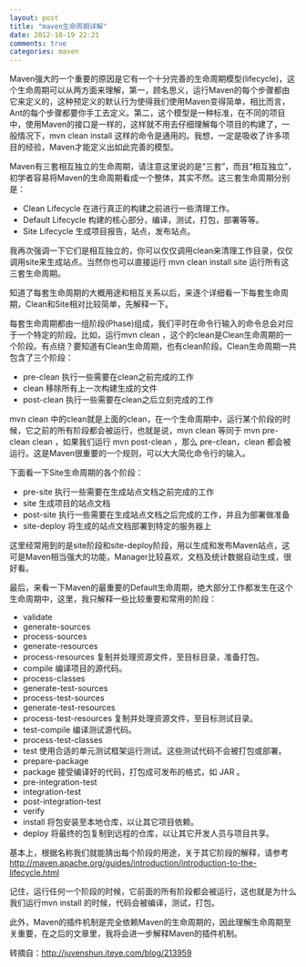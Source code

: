 ```yaml
---
layout: post
title: "maven生命周期详解"
date: 2012-10-19 22:21
comments: true
categories: maven
---
```

Maven强大的一个重要的原因是它有一个十分完善的生命周期模型(lifecycle)，这个生命周期可以从两方面来理解，第一，顾名思义，运行Maven的每个步骤都由它来定义的，这种预定义的默认行为使得我们使用Maven变得简单，相比而言，Ant的每个步骤都要你手工去定义。第二，这个模型是一种标准，在不同的项目中，使用Maven的接口是一样的，这样就不用去仔细理解每个项目的构建了，一般情况下，mvn clean install 这样的命令是通用的。我想，一定是吸收了许多项目的经验，Maven才能定义出如此完善的模型。   
<!--more-->  
Maven有三套相互独立的生命周期，请注意这里说的是“三套”，而且“相互独立”，初学者容易将Maven的生命周期看成一个整体，其实不然。这三套生命周期分别是：   

* Clean Lifecycle 在进行真正的构建之前进行一些清理工作。  
* Default Lifecycle 构建的核心部分，编译，测试，打包，部署等等。
* Site Lifecycle 生成项目报告，站点，发布站点。

我再次强调一下它们是相互独立的，你可以仅仅调用clean来清理工作目录，仅仅调用site来生成站点。当然你也可以直接运行 mvn clean install site 运行所有这三套生命周期。
 
知道了每套生命周期的大概用途和相互关系以后，来逐个详细看一下每套生命周期，Clean和Site相对比较简单，先解释一下。   
 
每套生命周期都由一组阶段(Phase)组成，我们平时在命令行输入的命令总会对应于一个特定的阶段。比如，运行mvn clean ，这个的clean是Clean生命周期的一个阶段。有点绕？要知道有Clean生命周期，也有clean阶段。Clean生命周期一共包含了三个阶段：  

* pre-clean  执行一些需要在clean之前完成的工作
* clean  移除所有上一次构建生成的文件
* post-clean  执行一些需要在clean之后立刻完成的工作   

mvn clean 中的clean就是上面的clean，在一个生命周期中，运行某个阶段的时候，它之前的所有阶段都会被运行，也就是说，mvn clean 等同于 mvn pre-clean clean ，如果我们运行 mvn post-clean ，那么 pre-clean，clean 都会被运行。这是Maven很重要的一个规则，可以大大简化命令行的输入。
 
下面看一下Site生命周期的各个阶段：  

* pre-site     执行一些需要在生成站点文档之前完成的工作
* site    生成项目的站点文档
* post-site     执行一些需要在生成站点文档之后完成的工作，并且为部署做准备
* site-deploy     将生成的站点文档部署到特定的服务器上   

这里经常用到的是site阶段和site-deploy阶段，用以生成和发布Maven站点，这可是Maven相当强大的功能，Manager比较喜欢，文档及统计数据自动生成，很好看。
 
最后，来看一下Maven的最重要的Default生命周期，绝大部分工作都发生在这个生命周期中，这里，我只解释一些比较重要和常用的阶段：

* validate
* generate-sources
* process-sources
* generate-resources
* process-resources     复制并处理资源文件，至目标目录，准备打包。
* compile     编译项目的源代码。
* process-classes
* generate-test-sources 
* process-test-sources 
* generate-test-resources
* process-test-resources     复制并处理资源文件，至目标测试目录。
* test-compile     编译测试源代码。
* process-test-classes
* test     使用合适的单元测试框架运行测试。这些测试代码不会被打包或部署。
* prepare-package
* package     接受编译好的代码，打包成可发布的格式，如 JAR 。
* pre-integration-test
* integration-test
* post-integration-test
* verify
* install     将包安装至本地仓库，以让其它项目依赖。
* deploy     将最终的包复制到远程的仓库，以让其它开发人员与项目共享。

基本上，根据名称我们就能猜出每个阶段的用途，关于其它阶段的解释，请参考 <http://maven.apache.org/guides/introduction/introduction-to-the-lifecycle.html>
 
记住，运行任何一个阶段的时候，它前面的所有阶段都会被运行，这也就是为什么我们运行mvn install 的时候，代码会被编译，测试，打包。
 
此外，Maven的插件机制是完全依赖Maven的生命周期的，因此理解生命周期至关重要，在之后的文章里，我将会进一步解释Maven的插件机制。   

转摘自：<http://juvenshun.iteye.com/blog/213959>